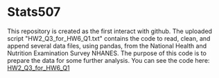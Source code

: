 # Stats507
This repository is created as the first interact with github. 
The uploaded script "HW2_Q3_for_HW6_Q1.txt" contains the code to read, clean, and append several data files, using pandas, from the National Health and Nutrition Examination Survey NHANES. The purpose of this code is to prepare the data for some further analysis. You can see the code here:
[HW2_Q3_for_HW6_Q1](HW2_Q3_for_HW6_Q1.txt)
